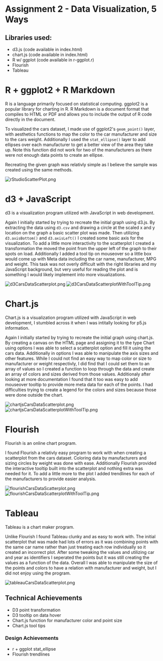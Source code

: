 Assignment 2 - Data Visualization, 5 Ways  
===


Libraries used:
---
- d3.js (code available in index.html)
- chart.js (code available in index.html)
- R w/ ggplot (code available in r-ggplot.r)
- Flourish
- Tableau


# R + ggplot2 + R Markdown

R is a language primarily focused on statistical computing.
ggplot2 is a popular library for charting in R.
R Markdown is a document format that compiles to HTML or PDF and allows you to include the output of R code directly in the document.

To visualized the cars dataset, I made use of ggplot2's `geom_point()` layer, with aesthetics functions to map the color to the car manufacturer and size to the cars weight. Additionally I used the `stat_ellipse()` layer to add ellipses over each manufacturer to get a better view of the area they take up. Note this function did not work for two of the manufacturers as there were not enough data points to create an ellipse. 

Recreating the given graph was relativly simple as I believe the sample was created using the same methods.

![rStudioScatterPlot.png](img/rStudioScatterPlot.PNG)

# d3 + JavaScript

d3 is a visualization program utilized with JavaScript in web development.

Again I initially started by trying to recreate the initial graph using d3.js. By extracting the data using `d3.csv` and drawing a circle at the scaled x and y location on the graph a basic scatter plot was made. Then utilizing `d3.axisBottom()` and `d3.axisLeft()` I created some basic axis for the visualization. To add a little more interactivity to the scatterplot I created a transformation the moved the point from the upper left of the graph to their spots on load. Additionally I added a tool tip on mouseover so a little box would come up with Meta data including the car name, manufacturer, MPG and weight. This task was not overly difficult with the right libraries and my JavaScript background, but very useful for reading the plot and is something I would likely implement into more visualizations. 

![d3CarsDataScatterplot.png](img/d3CarsDataScatterplot.PNG)
![d3CarsDataScatterplotWithToolTip.png](img/d3CarsDataScatterplotWithToolTip.PNG)


# Chart.js

Chart.js is a visualization program utilized with JavaScript in web development, I stumbled across it when I was intitally looking for p5.js information.

Again I initially started by trying to recreate the initial graph using chart.js. By creating a canvas on the HTML page and assigning it to the type Chart using options I was able to select a scatterplot option and fill it using the cars data. Additionally in options I was able to manipulate the axis sizes and other features. While I could not find an easy way to map color or size to manufacturer or weight respectivly, I did find that I could set them to an array of values so I created a function to loop through the data and create an array of colors and sizes derived from those values. Additionaly after looking at more documentation I found that it too was easy to add mouseover tooltip to provide more meta data for each of the points. I had difficulties trying to create a legend for the colors and sizes because those were done outside the chart.
 

![chartjsCarsDataScatterplot.png](img/chartjsCarsDataScatterplot.PNG)
![chartjsCarsDataScatterplotWithToolTip.png](img/chartjsCarsDataScatterplotWithToolTip.PNG)

# Flourish

Flourish is an online chart program.

I found Flourish a relativly easy program to work with when creating a scatterplot from the cars dataset. Coloring data by manufacturers and sizing circles by weight was done with ease. Additionally Flourish provided the interactive tooltip built into the scatterplot and nothing extra was needed for it. To add a little more to the plot I added trendlines for each of the manufacturers to provide easier analysis. 
 

![flourishCarsDataScatterplot.png](img/flourishCarsDataScatterplot.PNG)
![flourishCarsDataScatterplotWithToolTip.png](img/flourishCarsDataScatterplotWithToolTip.PNG)

# Tableau

Tableau is a chart maker program.

Unlike Flourish I found Tableau clunky and as easy to work with. The initial scatterplot that was made had lots of errors as it was combining points with the same car name rather than just treating each row individually so it created an incorrect plot. After some tweaking the values and utilizing car and year as identifiers I seperated the points but it was still creating the values as a function of the data. Overall I was able to manipulate the size of the points and colors to have a relation with manufacturer and weight, but I did not enjoy using the program.
 

![tableauCarsDataScatterplot.png](img/tableauCarsDataScatterplot.PNG)

## Technical Achievements
- D3 point transformation 
- D3 tooltip on data hover
- Chart.js function for manufacturer color and point size
- Chart.js tool tips

### Design Achievements
- r + ggplot stat_ellipse
- Flourish trendlines
